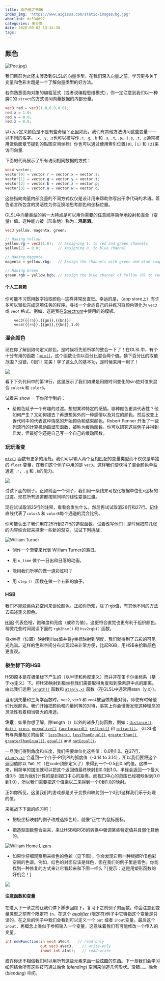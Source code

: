 ```yaml
---
title: 着色器之书06
index_img: 'https://www.aigisss.com/static/images/bg.jpg'
abbrlink: dc594d97
categories: 未分类
date: 2020-09-02 13:14:38
tags:
---
```


## 颜色

![Pee.jpg)](%E7%9D%80%E8%89%B2%E5%99%A8%E4%B9%8B%E4%B9%A606/klee.jpg)

我们目前为止还未涉及到GLSL的向量类型。在我们深入向量之前，学习更多关于变量和色彩主题是一个了解向量类型的好方法。

若你熟悉面向对象的编程范式（或者说编程思维模式），你一定注意到我们以一种类C的 ```struct```的方式访问向量数据的内部分量。


```glsl
vec3 red = vec3(1.0,0.0,0.0);
red.x = 1.0;
red.y = 0.0;
red.z = 0.0;
```

以x,y,z定义颜色是不是有些奇怪？正因如此，我们有其他方法访问这些变量——以不同的名字。```.x```, ```.y```, ```.z```也可以被写作```.r```, ```.g```, ```.b``` 和 ```.s```, ```.t```, ```.p```。（```.s```, ```.t```, ```.p```通常被用做后面章节提到的贴图空间坐标）你也可以通过使用索引位置```[0]```, ```[1]``` 和 ```[2]```来访问向量.

下面的代码展示了所有访问相同数据的方式：

```glsl
vec4 vector;
vector[0] = vector.r = vector.x = vector.s;
vector[1] = vector.g = vector.y = vector.t;
vector[2] = vector.b = vector.z = vector.p;
vector[3] = vector.a = vector.w = vector.q;
```

这些指向向量内部变量的不同方式仅仅是设计用来帮助你写出干净代码的术语。着色语言所包含的灵活性为你互换地思考颜色和坐标位置。

GLSL中向量类型的另一大特点是可以用你需要的任意顺序简单地投射和混合（变量）值。这种能力被（形象地）称为：**鸡尾酒**。


```glsl
vec3 yellow, magenta, green;

// Making Yellow
yellow.rg = vec2(1.0);  // Assigning 1. to red and green channels
yellow[2] = 0.0;        // Assigning 0. to blue channel

// Making Magenta
magenta = yellow.rbg;   // Assign the channels with green and blue swapped

// Making Green
green.rgb = yellow.bgb; // Assign the blue channel of Yellow (0) to red and blue channels
```

#### 个人工具箱

你可能不习惯用数字拾取颜色--这样非常反直觉。幸运的是，（app store上）有许多可以轻松完成这项任务的程序。寻找一个合适自己的并练习将颜色转化为 ```vec3``` 或 ```vec4``` 格式。例如，这是我在[Spectrum](http://www.eigenlogik.com/spectrum/mac)中使用的的模板。


```
	vec3({{rn}},{{gn}},{{bn}})
	vec4({{rn}},{{gn}},{{bn}},1.0)
```

### 混合颜色

现在你了解到如何定义颜色，是时候将先前所学的整合一下了！在GLSL中，有个十分有用的函数：[```mix()```](../glossary/?search=mix)，这个函数让你以百分比混合两个值。猜下百分比的取值范围？没错，0到1！完美！学了这么久的基本功，是时候来用一用了！

![](%E7%9D%80%E8%89%B2%E5%99%A8%E4%B9%8B%E4%B9%A606/mix-f.jpg)

看下下列代码中的第18行，这里展示了我们如果是用随时间变化的sin绝对值来混合 ```colorA``` 和 ```colorB```。

<div class="codeAndCanvas" data="mix.frag"></div>

试着来 show 一下你所学到的：

* 给颜色赋予一个有趣的过渡。想想某种特定的感情。哪种颜色更具代表性？他如何产生？又如何褪去？再想想另外的一种感情以及对应的颜色。然后改变上诉代码中的代表这种情感的开始颜色和结束颜色。Robert Penner 开发了一些列流行的计算机动画塑形函数，被称为[缓动函数](http://easings.net/)。你可以研究这些[例子](../edit.php#06/easing.frag)并得到启发，但最好你还是自己写一个自己的缓动函数。


### 玩玩渐变

[```mix()```](../glossary/?search=mix) 函数有更多的用处。我们可以输入两个互相匹配的变量类型而不仅仅是单独的 ```float``` 变量，在我们这个例子中用的是 ```vec3```。这样我们便获得了混合颜色单独通道 ```.r```，```.g``` 和 ```.b```的能力。

![](%E7%9D%80%E8%89%B2%E5%99%A8%E4%B9%8B%E4%B9%A606/mix-vec.jpg)

试试下面的例子。正如前面一个例子，我们用一条线来可视化根据单位化x坐标的过渡。现在所有通道都按照同样的线性变换过渡。


现在试试取消25行的注释，看看会发生什么。然后再试试取消26行和27行。记住直线代表了```colorA``` 和 ```colorB```每个通道的混合比例。

<div class="codeAndCanvas" data="gradient.frag"></div>


你可能认出了我们用在25行到27行的造型函数。试着改写他们！是时候把前几张的内容结合起来探索一些新的渐变。试试下列挑战：

![William Turner](%E7%9D%80%E8%89%B2%E5%99%A8%E4%B9%8B%E4%B9%A606/turner.jpg)

* 创作一个渐变来代表 William Turner的落日。

* 用 ```u_time``` 做个一日出和日落的动画。

* 能用我们所学的做一道彩虹吗？

* 用 ```step（）``` 函数在做一个五彩的旗子。

### HSB

我们不能脱离色彩空间来谈论颜色。正如你所知，除了rgb值，有其他不同的方法去描述定义颜色。

[HSB](http://en.wikipedia.org/wiki/HSL_and_HSV) 代表色相，饱和度和亮度（或称为值）。这更符合直觉也更有利于组织颜色。稍微花些时间阅读下面的 ```rgb2hsv()``` 和 ```hsv2rgb()``` 函数。

将x坐标（位置）映射到Hue值并将y坐标映射到明度，我们就得到了五彩的可见光光谱。这样的色彩空间分布实现起来非常方便，比起RGB，用HSB来拾取颜色更直观。

<div class="codeAndCanvas" data="hsb.frag"></div>

### 极坐标下的HSB

HSB原本是在极坐标下产生的（以半径和角度定义）而并非在笛卡尔坐标系（基于xy定义）下。将HSB映射到极坐标我们需要取得角度和到像素屏中点的距离。由此我们运用 [```length()```](../glossary/?search=length) 函数和 [```atan(y,x)```](../glossary/?search=atan) 函数（在GLSL中通常用atan（y,x））。

当用到矢量和三角学函数时，```vec2```, ```vec3``` 和 ```vec4```被当做向量对待，即使有时候他们代表颜色。我们开始把颜色和向量同等的对待，事实上你会慢慢发现这种理念的灵活性有着相当强大的用途。

**注意**：如果你想了解，除length（）以外的诸多几何函数，例如：[```distance()```](../glossary/?search=distance), [```dot()```](../glossary/?search=dot), [```cross```](../glossary/?search=cross), [```normalize()```](../glossary/?search=normalize), [```faceforward()```](../glossary/?search=faceforward), [```reflect()```](../glossary/?search=reflect) 和 [```refract()```](../glossary/?search=refract)。 GLSL也有与向量相关的函数：[```lessThan()```](../glossary/?search=lessThan), [```lessThanEqual()```](../glossary/?search=lessThanEqual), [```greaterThan()```](../glossary/?search=greaterThan), [```greaterThanEqual()```](../glossary/?search=greaterThanEqual), [```equal()```](../glossary/?search=equal) and [```notEqual()```](../glossary/?search=notEqual)。

一旦我们得到角度和长度，我们需要单位化这些值：0.0到1.0。在27行，[```atan(y,x)```](../glossary/?search=atan) 会返回一个介于-PI到PI的弧度值（-3.14 to 3.14），所以我们要将这个返回值除以 ```TWO_PI```（在code顶部定义了）来得到一个-0.5到0.5的值。这样一来，用简单的加法就可以把这个返回值最终映射到0.0到1.0。半径会返回一个最大值0.5（因为我们计算的是到视口中心的距离，而视口中心的范围已经被映射到0.0到1.0），所以我们需要把这个值乘以二来得到一个0到1.0的映射。

正如你所见，这里我们的游戏都是关于变换和映射到一个0到1这样我们乐于处理的值。

<div class="codeAndCanvas" data="hsb-colorwheel.frag"></div>

来挑战下下面的练习吧：

* 把极坐标映射的例子改成选择色轮，就像“正忙”的鼠标图标。

* 把造型函数整合进来，来让HSB和RGB的转换中强调某些特定值并且弱化其他的。

![William Home Lizars](%E7%9D%80%E8%89%B2%E5%99%A8%E4%B9%8B%E4%B9%A606/spectrums.jpg)

* 如果你仔细观察用来拾色的色轮（见下图），你会发现它用一种根据RYB色彩空间的色谱。例如，红色的对面应该是绿色，但在我们的例子里是青色。你能找到一种修复的方式来让它看起来和下图一样么？[提示：这是用塑形函数的好机会！]

![](%E7%9D%80%E8%89%B2%E5%99%A8%E4%B9%8B%E4%B9%A606/colorwheel.png)

#### 注意函数和变量

在进入下一章之前让我们停下脚步回顾下。复习下之前例子的函数。你会注意到变量类型之前有个限定符 ```in```，在这个 [*qualifier*](http://www.shaderific.com/glsl-qualifiers/#inputqualifier) (限定符)例子中它特指这个变量是只读的。在之后的例子中我们会看到可以定义一个 ```out``` 或者 ```inout```变量。最后这个 ```inout```，再概念上类似于参照输入一个变量，这意味着我们有可能修改一个传入的变量。

```glsl
int newFunction(in vec4 aVec4,   // read-only
                out vec3 aVec3,    // write-only
                inout int aInt);   // read-write
```


或许你还不相信我们可以用所有这些元素来画一些炫酷的东西。下一章我们会学习如何结合所有这些技巧通过融合 (*blending*) 空间来创造几何形状。没错。。。融合(*blending*) 空间。
